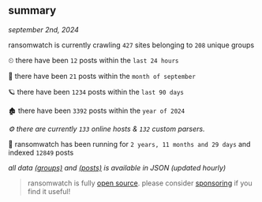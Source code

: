 
## summary
_september 2nd, 2024_

ransomwatch is currently crawling `427` sites belonging to `208` unique groups

⏲ there have been `12` posts within the `last 24 hours`

🦈 there have been `21` posts within the `month of september`

🪐 there have been `1234` posts within the `last 90 days`

🏚 there have been `3392` posts within the `year of 2024`

_⚙️ there are currently `133` online hosts & `132` custom parsers._

🦕 ransomwatch has been running for `2 years, 11 months and 29 days` and indexed `12849` posts

_all data  [(groups)](http://ransomwhat.telemetry.ltd/groups) and [(posts)](http://ransomwhat.telemetry.ltd/posts) is available in JSON (updated hourly)_

> ransomwatch is fully [open source](https://github.com/joshhighet/ransomwatch#ransomwatch--). please consider [sponsoring](https://github.com/sponsors/joshhighet) if you find it useful!
